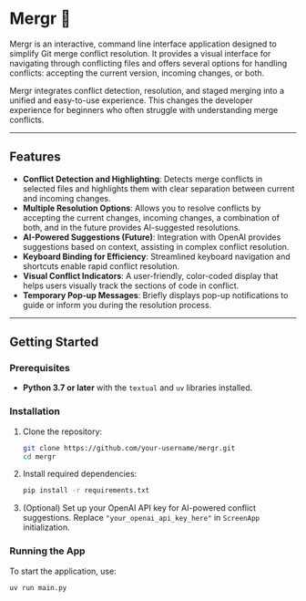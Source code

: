 # Mergr 🍒

Mergr is an interactive, command line interface application designed to simplify Git merge conflict resolution. It provides a visual interface for navigating through conflicting files and offers several options for handling conflicts: accepting the current version, incoming changes, or both.

Mergr integrates conflict detection, resolution, and staged merging into a unified and easy-to-use experience. This changes the developer experience for beginners who often struggle with understanding merge conflicts.

---

## Features

- **Conflict Detection and Highlighting**: Detects merge conflicts in selected files and highlights them with clear separation between current and incoming changes.
- **Multiple Resolution Options**: Allows you to resolve conflicts by accepting the current changes, incoming changes, a combination of both, and in the future provides AI-suggested resolutions.
- **AI-Powered Suggestions (Future)**: Integration with OpenAI provides suggestions based on context, assisting in complex conflict resolution.
- **Keyboard Binding for Efficiency**: Streamlined keyboard navigation and shortcuts enable rapid conflict resolution.
- **Visual Conflict Indicators**: A user-friendly, color-coded display that helps users visually track the sections of code in conflict.
- **Temporary Pop-up Messages**: Briefly displays pop-up notifications to guide or inform you during the resolution process.

---

## Getting Started

### Prerequisites

- **Python 3.7 or later** with the `textual` and `uv` libraries installed.

### Installation

1. Clone the repository:

   ```bash
   git clone https://github.com/your-username/mergr.git
   cd mergr
   ```

2. Install required dependencies:

   ```bash
   pip install -r requirements.txt
   ```

3. (Optional) Set up your OpenAI API key for AI-powered conflict suggestions. Replace `"your_openai_api_key_here"` in `ScreenApp` initialization.

### Running the App

To start the application, use:

```bash
uv run main.py
```
